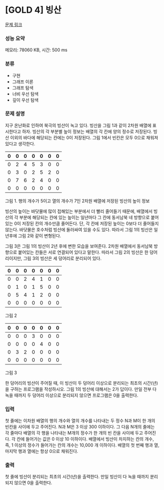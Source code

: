 # [GOLD 4] 빙산

[문제 링크](https://www.acmicpc.net/problem/2573) 

### 성능 요약

메모리: 78060 KB, 시간: 500 ms

### 분류

* 구현
* 그래프 이론
* 그래프 탐색
* 너비 우선 탐색
* 깊이 우선 탐색

### 문제 설명

<p>지구 온난화로 인하여 북극의 빙산이 녹고 있다. 빙산을 그림 1과 같이 2차원 배열에 표시한다고 하자. 빙산의 각 부분별 높이 정보는 배열의 각 칸에 양의 정수로 저장된다. 빙산 이외의 바다에 해당되는 칸에는 0이 저장된다. 그림 1에서 빈칸은 모두 0으로 채워져 있다고 생각한다.</p>

| 0 | 0 | 0 | 0 | 0 | 0 | 0 |
|---|---|---|---|---|---|---|
| 0 | 2 | 4 | 5 | 3 | 0 | 0 |
| 0 | 3 | 0 | 2 | 5 | 2 | 0 |
| 0 | 7 | 6 | 2 | 4 | 0 | 0 |
| 0 | 0 | 0 | 0 | 0 | 0 | 0 |

<P>그림 1. 행의 개수가 5이고 열의 개수가 7인 2차원 배열에 저장된 빙산의 높이 정보</P>

<p>빙산의 높이는 바닷물에 많이 접해있는 부분에서 더 빨리 줄어들기 때문에, 배열에서 빙산의 각 부분에 해당되는 칸에 있는 높이는 일년마다 그 칸에 동서남북 네 방향으로 붙어있는 0이 저장된 칸의 개수만큼 줄어든다. 단, 각 칸에 저장된 높이는 0보다 더 줄어들지 않는다. 바닷물은 호수처럼 빙산에 둘러싸여 있을 수도 있다. 따라서 그림 1의 빙산은 일년후에 그림 2와 같이 변형된다.</p>

<p>그림 3은 그림 1의 빙산이 2년 후에 변한 모습을 보여준다. 2차원 배열에서 동서남북 방향으로 붙어있는 칸들은 서로 연결되어 있다고 말한다. 따라서 그림 2의 빙산은 한 덩어리이지만, 그림 3의 빙산은 세 덩어리로 분리되어 있다.</p>

| 0 | 0 | 0 | 0 | 0 | 0 | 0 |
|---|---|---|---|---|---|---|
| 0 | 0 | 2 | 4 | 1 | 0 | 0 |
| 0 | 1 | 0 | 1 | 5 | 0 | 0 |
| 0 | 5 | 4 | 1 | 2 | 0 | 0 |
| 0 | 0 | 0 | 0 | 0 | 0 | 0 |

<p>그림 2</p>

| 0 | 0 | 0 | 0 | 0 | 0 | 0 |
|---|---|---|---|---|---|---|
| 0 | 0 | 0 | 3 | 0 | 0 | 0 |
| 0 | 0 | 0 | 0 | 4 | 0 | 0 |
| 0 | 3 | 2 | 0 | 0 | 0 | 0 |
| 0 | 0 | 0 | 0 | 0 | 0 | 0 |

<p>그림 3</p>

<p>한 덩어리의 빙산이 주어질 때, 이 빙산이 두 덩어리 이상으로 분리되는 최초의 시간(년)을 구하는 프로그램을 작성하시오. 그림 1의 빙산에 대해서는 2가 답이다. 만일 전부 다 녹을 때까지 두 덩어리 이상으로 분리되지 않으면 프로그램은 0을 출력한다.</p>

### 입력 

<p>첫 줄에는 이차원 배열의 행의 개수와 열의 개수를 나타내는 두 정수 N과 M이 한 개의 빈칸을 사이에 두고 주어진다. N과 M은 3 이상 300 이하이다. 그 다음 N개의 줄에는 각 줄마다 배열의 각 행을 나타내는 M개의 정수가 한 개의 빈 칸을 사이에 두고 주어진다. 각 칸에 들어가는 값은 0 이상 10 이하이다. 배열에서 빙산이 차지하는 칸의 개수, 즉, 1 이상의 정수가 들어가는 칸의 개수는 10,000 개 이하이다. 배열의 첫 번째 행과 열, 마지막 행과 열에는 항상 0으로 채워진다.</p>

### 출력 

<p>첫 줄에 빙산이 분리되는 최초의 시간(년)을 출력한다. 만일 빙산이 다 녹을 때까지 분리되지 않으면 0을 출력한다.</p>